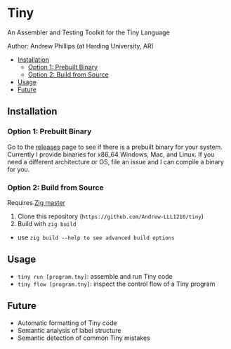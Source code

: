 # Tiny <!-- omit in toc -->

An Assembler and Testing Toolkit for the Tiny Language

Author: Andrew Phillips (at Harding University, AR)

- [Installation](#installation)
  - [Option 1: Prebuilt Binary](#option-1-prebuilt-binary)
  - [Option 2: Build from Source](#option-2-build-from-source)
- [Usage](#usage)
- [Future](#future)


## Installation

### Option 1: Prebuilt Binary

Go to the [releases](https://github.com/Andrew-LLL1210/tiny/releases) page
to see if there is a prebuilt binary for your system. Currently I provide
binaries for x86_64 Windows, Mac, and Linux. If you need a different
architecture or OS, file an issue and I can compile a binary for you.

### Option 2: Build from Source

Requires [Zig master](https://github.com/ziglang/zig)

1. Clone this repository (`https://github.com/Andrew-LLL1210/tiny`)
2. Build with `zig build`
  - use `zig build --help to see advanced build options`

## Usage

- `tiny run [program.tny]`: assemble and run Tiny code
- `tiny flow [program.tny]`: inspect the control flow of a Tiny program

## Future

- Automatic formatting of Tiny code
- Semantic analysis of label structure
- Semantic detection of common Tiny mistakes
